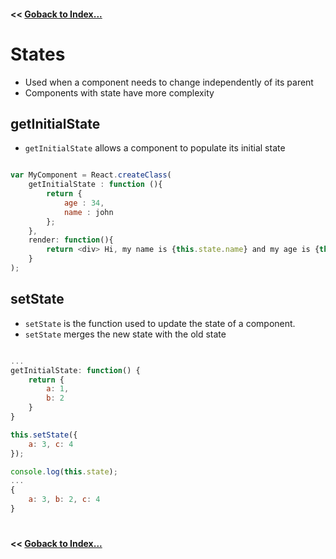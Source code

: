 #### **<<** [Goback to Index...](../README.md)
# States
- Used when a component needs to change independently of its parent
- Components with state have more complexity

## getInitialState

- `getInitialState` allows a component to populate its initial state

```js

var MyComponent = React.createClass(
    getInitialState : function (){
        return {
            age : 34,
            name : john
        };
    }, 
    render: function(){
        return <div> Hi, my name is {this.state.name} and my age is {this.state.age}</div>;
    }
);

```

## setState

- `setState` is the function used to update the state of a component.
- `setState` merges the new state with the old state


```js

...
getInitialState: function() {
    return {
        a: 1,
        b: 2
    }
}

this.setState({
    a: 3, c: 4
});

console.log(this.state);
...
{
    a: 3, b: 2, c: 4
}

```
#
#### **<<** [Goback to Index...](../README.md)